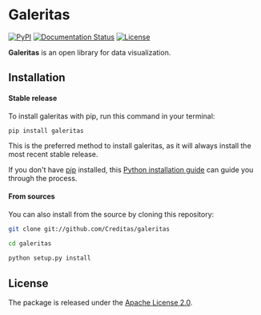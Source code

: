 # Galeritas


[![PyPI](https://img.shields.io/pypi/v/galeritas?color=blue)](https://pypi.org/project/galeritas/)
[![Documentation Status](https://readthedocs.org/projects/galeritas/badge/?version=latest)](https://galeritas.readthedocs.io/en/latest/?badge=latest)
[![License](https://img.shields.io/badge/License-Apache%202.0-lightgrey)](https://opensource.org/licenses/Apache-2.0)

**Galeritas** is an open library for data visualization.

## Installation

#### Stable release

To install galeritas with pip, run this command in your terminal:

```
pip install galeritas
```

This is the preferred method to install galeritas, as it will always install the most recent stable release.

If you don't have [pip](https://pip.pypa.io) installed, this [Python installation guide](http://docs.python-guide.org/en/latest/starting/installation/) can guide
you through the process.

####  From sources

You can also install from the source by cloning this repository:

```sh
git clone git://github.com/Creditas/galeritas

cd galeritas
 
python setup.py install
```

## License

The package is released under the [Apache License 2.0](https://github.com/Creditas/galeritas/blob/main/LICENSE).
